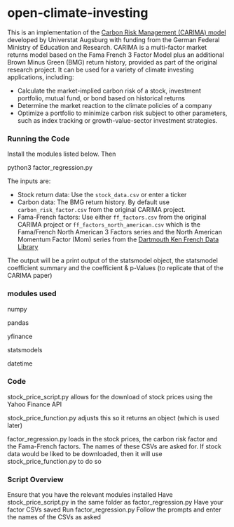 # open-climate-investing

This is an implementation of the [Carbon Risk Management (CARIMA) model](https://www.uni-augsburg.de/de/fakultaet/wiwi/prof/bwl/wilkens/sustainable-finance/downloads/) developed by Universtat Augsburg with funding from the German
Federal Ministry of Education and Research.  CARIMA is a multi-factor market returns model based on the Fama French 3 Factor Model plus an additional Brown Minus Green (BMG) return history, provided as part of the original 
research project.  It can be used for a variety of climate investing applications, including:
- Calculate the market-implied carbon risk of a stock, investment portfolio, mutual fund, or bond based on historical returns
- Determine the market reaction to the climate policies of a company
- Optimize a portfolio to minimize carbon risk subject to other parameters, such as index tracking or growth-value-sector investment strategies.

### Running the Code

Install the modules listed below.  Then

  python3 factor_regression.py

The inputs are:
- Stock return data: Use the `stock_data.csv` or enter a ticker
- Carbon data: The BMG return history.  By default use `carbon_risk_factor.csv` from the original CARIMA project.
- Fama-French factors: Use either `ff_factors.csv` from the original CARIMA project or `ff_factors_north_american.csv` which is the Fama/French North American 3 Factors series and the North American Momentum Factor (Mom) series from the [Dartmouth Ken French Data Library](http://mba.tuck.dartmouth.edu/pages/faculty/ken.french/data_library.html)

The output will be a print output of the statsmodel object, the statsmodel coefficient summary and the coefficient & p-Values (to replicate that of the CARIMA paper)

### modules used
numpy

pandas

yfinance

statsmodels

datetime

### Code
stock_price_script.py allows for the download of stock prices using the Yahoo Finance API

stock_price_function.py adjusts this so it returns an object (which is used later)

factor_regression.py loads in the stock prices, the carbon risk factor and the Fama-French factors. The names of these CSVs are asked for. If stock data would be liked to be downloaded, then it will use stock_price_function.py to do so

### Script Overview
Ensure that you have the relevant modules installed
Have stock_price_script.py in the same folder as factor_regression.py
Have your factor CSVs saved
Run factor_regression.py
Follow the prompts and enter the names of the CSVs as asked

